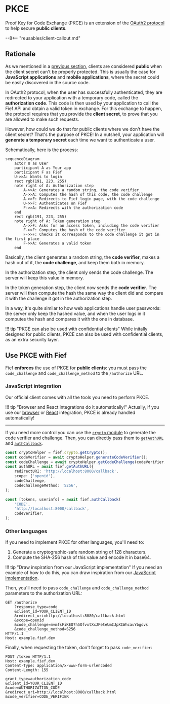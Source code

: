 # PKCE

Proof Key for Code Exchange (PKCE) is an extension of the [OAuth2 protocol](https://www.rfc-editor.org/rfc/rfc7636) to help secure **public clients**.

--8<-- "reusables/client-callout.md"

## Rationale

As we mentioned in a [previous section](../getting-started/clients.md#public-clients), clients are considered **public** when the client secret can't be properly protected. This is usually the case for **JavaScript applications** and **mobile applications**, where the secret could be easily discovered in the source code.

In OAuth2 protocol, when the user has successfully authenticated, they are redirected to your application with a temporary code, called the **authorization code**. This code is then used by your application to call the Fief API and obtain a valid token in exchange. For this exchange to happen, the protocol requires that you provide the **client secret**, to prove that you are allowed to make such requests.

However, how could we do that for public clients where we don't have the client secret? That's the purpose of PKCE! In a nutshell, your application will **generate a temporary secret** each time we want to authenticate a user.

Schematically, here is the process:

```mermaid
sequenceDiagram
    actor U as User
    participant A as Your app
    participant F as Fief
    U->>A: Wants to login
    rect rgb(191, 223, 255)
    note right of A: Authorization step
        A->>A: Generates a random string, the code verifier
        A->>A: Computes the hash of this code, the code challenge
        A->>F: Redirects to Fief login page, with the code challenge
        U->>F: Authenticates on Fief
        F->>A: Redirects with the authorization code
    end
    rect rgb(191, 223, 255)
    note right of A: Token generation step
        A->>F: Asks for an access token, including the code verifier
        F->>F: Computes the hash of the code verifier
        F->>F: Checks it corresponds to the code challenge it got in the first place
        F->>A: Generates a valid token
    end
```

Basically, the client generates a random string, the **code verifier**, makes a hash out of it, the **code challenge**, and keep them both in memory.

In the authorization step, the client only sends the code challenge. The server will keep this value in memory.

In the token generation step, the client now sends the **code verifier**. The server will then compute the hash the same way the client did and compare it with the challenge it got in the authorization step.

In a way, it's quite similar to how web applications handle user passwords: the server only keep the hashed value, and when the user logs in it computes the hash and compares it with the one in database.

!!! tip "PKCE can also be used with confidential clients"
    While initally designed for public clients, PKCE can also be used with confidential clients, as an extra security layer.

## Use PKCE with Fief

Fief **enforces** the use of PKCE for **public clients**: you must pass the `code_challenge` and `code_challenge_method` to the `/authorize` URL.

### JavaScript integration

Our official client comes with all the tools you need to perform PKCE.

!!! tip "Browser and React integrations do it automatically!"
    Actually, if you use our [browser](../integrate/javascript/frontend/browser.md) or [React](../integrate/javascript/frontend/react.md) integration, PKCE is already handled automatically!

---

If you need more control you can use the [`crypto` module](https://fief-dev.github.io/fief-js/modules/index.crypto.html) to generate the code verifier and challenge. Then, you can directly pass them to [`getAuthURL`](https://fief-dev.github.io/fief-js/classes/index.Fief.html#getAuthURL) and [`authCallback`](https://fief-dev.github.io/fief-js/classes/index.Fief.html#authCallback).

```ts
const cryptoHelper = fief.crypto.getCrypto();
const codeVerifier = await cryptoHelper.generateCodeVerifier();
const codeChallenge = await cryptoHelper.getCodeChallenge(codeVerifier, 'S256');
const authURL = await fief.getAuthURL({
    redirectURI: 'http://localhost:8000/callback',
    scope: ['openid'],
    codeChallenge,
    codeChallengeMethod: 'S256',
);
```

```ts
const [tokens, userinfo] = await fief.authCallback(
    'CODE',
    'http://localhost:8000/callback',
    codeVerifier,
);
```

### Other languages

If you need to implement PKCE for other languages, you'll need to:

1. Generate a cryptographic-safe random string of 128 characters.
2. Compute the SHA-256 hash of this value and encode it in base64.

!!! tip "Draw inspiration from our JavaScript implementation"
    If you need an example of how to do this, you can draw inspiration from our [JavaScript implementation](https://github.com/fief-dev/fief-js/blob/main/src/crypto.ts#L88-L127).

Then, you'll need to pass `code_challenge` and `code_challenge_method` parameters to the authorization URL:

```http
GET /authorize
    ?response_type=code
    &client_id=YOUR_CLIENT_ID
    &redirect_uri=http://localhost:8080/callback.html
    &scope=openid
    &code_challenge=mvmfsFiKEO7h5OfvxtXxJPeteUmIJpXIWhcauYbgovs
    &code_challenge_method=S256
HTTP/1.1
Host: example.fief.dev
```

Finally, when requesting the token, don't forget to pass `code_verifier`:

```http
POST /token HTTP/1.1
Host: example.fief.dev
Content-Type: application/x-www-form-urlencoded
Content-Length: 155

grant_type=authorization_code
&client_id=YOUR_CLIENT_ID
&code=AUTHORIZATION_CODE
&redirect_uri=http://localhost:8080/callback.html
&code_verifier=CODE_VERIFIER
```
